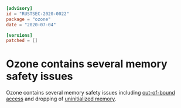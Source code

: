 ```toml
[advisory]
id = "RUSTSEC-2020-0022"
package = "ozone"
date = "2020-07-04"

[versions]
patched = []
```

# Ozone contains several memory safety issues

Ozone contains several memory safety issues including [out-of-bound access](https://github.com/bqv/ozone/blob/e21f948b0178ab305f644118f18d87a838c618e0/src/buffer.rs#L38-L48)
and dropping of [uninitialized memory](https://github.com/bqv/ozone/blob/e21f948b0178ab305f644118f18d87a838c618e0/src/map.rs#L94-L101).
